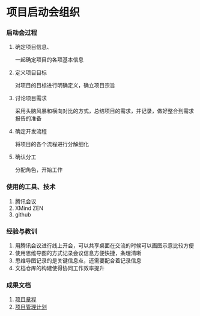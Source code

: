 # 项目启动会组织

### 启动会过程

1. 确定项目信息、

   一起确定项目的各项基本信息

2. 定义项目目标

   对项目的目标进行明确定义，确立项目宗旨

3. 讨论项目需求

   采用头脑风暴和横向对比的方式，总结项目的需求，并记录，做好整合到需求报告的准备

4. 确定开发流程

   将项目的各个流程进行分解细化

5. 确认分工

   分配角色，开始工作

### 使用的工具、技术

1. 腾讯会议
2. XMind ZEN
3. github

### 经验与教训

1. 用腾讯会议进行线上开会，可以共享桌面在交流的时候可以画图示意比较方便
2. 使用思维导图的方式记录会议信息方便快捷，条理清晰
3. 思维导图记录的是关键信息点，还需要配合着记录信息
4. 文档仓库的构建使得协同工作效率提升

### 成果文档

1. [项目章程](../项目章程/项目章程.md)
2. [项目管理计划](../项目管理计划/max管理计划.md)